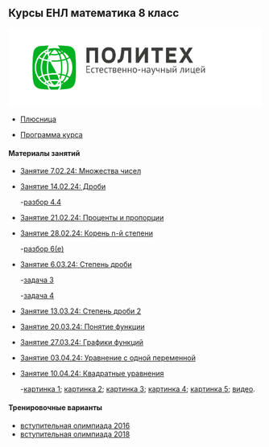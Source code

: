 ## Курсы ЕНЛ математика 8 класс
![Лого](pic.png)
* [Плюсница](https://docs.google.com/spreadsheets/d/1SkunoDDipYfGxJJEB_eA0ltSpOO59ZrlBaH-8oLgv30/edit#gid=0)

* [Программа курса](https://github.com/alexander28144/NSL-math-8/blob/master/Programma-4-h-mesyachnih-kursov-po-matematike-dlya-uchashchihsya-8-h-klassov.pdf)

#### Материалы занятий

* [Занятие 7.02.24: Множества чисел](https://github.com/alexander28144/NSL-math-8/blob/master/ДЗ%20на%2014%20февраля.%20Множества%20и%20числа.pdf)
* [Занятие 14.02.24: Дроби](https://github.com/alexander28144/NSL-math-8/blob/master/Дроби.pdf)

   -[разбор 4.4](https://github.com/alexander28144/NSL-math-8/blob/master/Разбор%204.4%20дроби.pdf)
* [Занятие 21.02.24: Проценты и пропорции](https://github.com/alexander28144/NSL-math-8/blob/master/Проценты%20и%20пропорции.pdf)
* [Занятие 28.02.24: Корень n-й степени](https://github.com/alexander28144/NSL-math-8/blob/master/Корни%20n-й%20степени.pdf)

   -[разбор 6(e)](https://github.com/alexander28144/NSL-math-8/blob/master/Untitled%20note%20(5).pdf)
* [Занятие 6.03.24: Степень дроби](https://github.com/alexander28144/NSL-math-8/blob/master/6%20марта.pdf)

   -[задача 3](https://github.com/alexander28144/NSL-math-8/blob/master/5.86.jpg)

   -[задача 4](https://github.com/alexander28144/NSL-math-8/blob/master/5.2072.jpg)
* [Занятие 13.03.24: Степень дроби 2](https://github.com/alexander28144/NSL-math-8/blob/master/13%20марта.pdf)
* [Занятие 20.03.24: Понятие функции](https://github.com/alexander28144/NSL-math-8/blob/master/20%20марта.pdf)
* [Занятие 27.03.24: Графики функций](https://github.com/alexander28144/NSL-math-8/blob/master/27%20марта.pdf)
* [Занятие 03.04.24: Уравнение с одной переменной](https://github.com/alexander28144/NSL-math-8/blob/master/3%20апреля.pdf)
* [Занятие 10.04.24: Квадратные уравнения](https://github.com/alexander28144/NSL-math-8/blob/master/10%20апреля.pdf)

   -[картинка 1](https://github.com/alexander28144/NSL-math-8/blob/master/photo_2024-04-10_19-31-58.jpg);
   [картинка 2](https://github.com/alexander28144/NSL-math-8/blob/master/photo_2024-04-10_19-31-58%20(3).jpg);
   [картинка 3](https://github.com/alexander28144/NSL-math-8/blob/master/photo_2024-04-10_19-31-58%20(2).jpg);
   [картинка 4](https://github.com/alexander28144/NSL-math-8/blob/master/photo_2024-04-10_15-41-49.jpg);
   [картинка 5](https://github.com/alexander28144/NSL-math-8/blob/master/photo_2024-04-10_19-31-57.jpg);
   [видео](https://youtu.be/KKM0dzgJgf8?si=FU2qFx-44TjIRsQH).

#### Тренировочные варианты

- [вступительная олимпиада 2016](https://github.com/alexander28144/NSL-math-8/blob/master/8-klass.pdf)
- [вступительная олимпиада 2018](https://github.com/alexander28144/NSL-math-8/blob/master/ItigovayaMath8class2018.pdf)